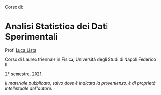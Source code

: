 Corso di:

# Analisi Statistica dei Dati Sperimentali

Prof. <a href="http://people.na.infn.it/~lista/" target="_blank">Luca Lista</a>

Corso di Laurea triennale in Fisica, Università degli Studi di Napoli Federico II.

2° semestre, 2021.

*Il materiale pubblicato, salvo dove è indicata la provenienza, è di proprietà intellettuale dell'autore.*